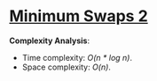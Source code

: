 # [Minimum Swaps 2](https://www.hackerrank.com/challenges/minimum-swaps-2)

__Complexity Analysis__:
* Time complexity: _O(n * log n)_.
* Space complexity: _O(n)_.
